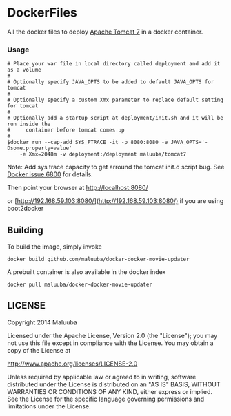 DockerFiles
===========

All the docker files to deploy [Apache Tomcat 7](http://tomcat.apache.org/download-70.cgi) in a docker container.

### Usage

```
# Place your war file in local directory called deployment and add it as a volume 
#
# Optionally specify JAVA_OPTS to be added to default JAVA_OPTS for tomcat
#
# Optionally specify a custom Xmx parameter to replace default setting for tomcat
#
# Optionally add a startup script at deployment/init.sh and it will be run inside the 
#     container before tomcat comes up
#
$docker run --cap-add SYS_PTRACE -it -p 8080:8080 -e JAVA_OPTS='-Dsome.property=value' 
    -e Xmx=2048m -v deployment:/deployment maluuba/tomcat7
```
Note: Add sys trace capacity to get arround the tomcat init.d script bug. See [Docker issue 6800](https://github.com/docker/docker/issues/6800) for details.

Then point your browser at [http://localhost:8080/](http://localhost:8080/)

or [http://192.168.59.103:8080/](http://192.168.59.103:8080/) if you are using boot2docker

## Building

To build the image, simply invoke

    docker build github.com/maluuba/docker-docker-movie-updater

A prebuilt container is also available in the docker index

    docker pull maluuba/docker-docker-movie-updater
    

## LICENSE

Copyright 2014 Maluuba

Licensed under the Apache License, Version 2.0 (the "License");
you may not use this file except in compliance with the License.
You may obtain a copy of the License at

  http://www.apache.org/licenses/LICENSE-2.0

Unless required by applicable law or agreed to in writing, software
distributed under the License is distributed on an "AS IS" BASIS,
WITHOUT WARRANTIES OR CONDITIONS OF ANY KIND, either express or implied.
See the License for the specific language governing permissions and
limitations under the License.
    
